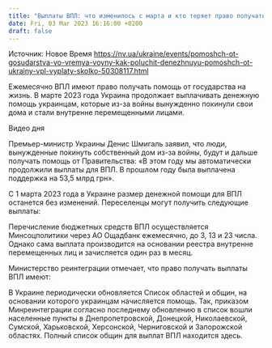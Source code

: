 ```yaml
---
title: "Выплаты ВПЛ: что изменилось с марта и кто теряет право получать помощь"
date: Fri, 03 Mar 2023 16:16:00 +0200
draft: false
---
```

Источник: Новое Время https://nv.ua/ukraine/events/pomoshch-ot-gosudarstva-vo-vremya-voyny-kak-poluchit-denezhnuyu-pomoshch-ot-ukrainy-vpl-vyplaty-skolko-50308117.html


Ежемесячно ВПЛ имеют право получать помощь от государства на жизнь. В марте 2023 года Украина продолжает выплачивать денежную помощь украинцам, которые из-за войны вынужденно покинули свои дома и стали внутренне перемещенными лицами.

  Видео дня   

Премьер-министр Украины Денис Шмигаль заявил, что люди, вынужденные покинуть собственный дом из-за войны, будут и дальше получать помощь от Правительства: «В этом году мы автоматически продолжили выплаты для ВПЛ. В прошлом году была выплачена поддержка на 53,5 млрд грн».

С 1 марта 2023 года в Украине размер денежной помощи для ВПЛ останется без изменений. Переселенцы могут получить следующие выплаты:

Перечисление бюджетных средств ВПЛ осуществляется Минсоцполитики через АО Ощадбанк ежемесячно, до 3, 13 и 23 числа. Однако сама выплата производится на основании реестра внутренне перемещенных лиц и зачисляется один раз в месяц.

Министерство реинтеграции отмечает, что право получать выплаты ВПЛ имеют:

В Украине периодически обновляется Список областей и общин, на основании которого украинцам начисляется помощь. Так, приказом Минреинтеграции согласно последнему обновлению в список вошли населенные пункты в Днепропетровской, Донецкой, Николаевской, Сумской, Харьковской, Херсонской, Черниговской и Запорожской областях. Полный список общин для выплат ВПЛ находится здесь.
